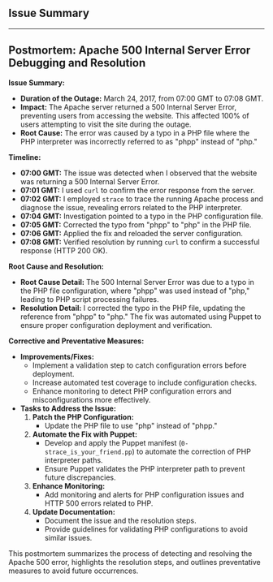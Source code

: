 ## Issue Summary

---

## Postmortem: Apache 500 Internal Server Error Debugging and Resolution

**Issue Summary:**

- **Duration of the Outage:** March 24, 2017, from 07:00 GMT to 07:08 GMT.
- **Impact:** The Apache server returned a 500 Internal Server Error, preventing users from accessing the website. This affected 100% of users attempting to visit the site during the outage.
- **Root Cause:** The error was caused by a typo in a PHP file where the PHP interpreter was incorrectly referred to as "phpp" instead of "php."

**Timeline:**

- **07:00 GMT:** The issue was detected when I observed that the website was returning a 500 Internal Server Error.
- **07:01 GMT:** I used `curl` to confirm the error response from the server.
- **07:02 GMT:** I employed `strace` to trace the running Apache process and diagnose the issue, revealing errors related to the PHP interpreter.
- **07:04 GMT:** Investigation pointed to a typo in the PHP configuration file.
- **07:05 GMT:** Corrected the typo from "phpp" to "php" in the PHP file.
- **07:06 GMT:** Applied the fix and reloaded the server configuration.
- **07:08 GMT:** Verified resolution by running `curl` to confirm a successful response (HTTP 200 OK).

**Root Cause and Resolution:**

- **Root Cause Detail:** The 500 Internal Server Error was due to a typo in the PHP file configuration, where "phpp" was used instead of "php," leading to PHP script processing failures.
- **Resolution Detail:** I corrected the typo in the PHP file, updating the reference from "phpp" to "php." The fix was automated using Puppet to ensure proper configuration deployment and verification.

**Corrective and Preventative Measures:**

- **Improvements/Fixes:**
  - Implement a validation step to catch configuration errors before deployment.
  - Increase automated test coverage to include configuration checks.
  - Enhance monitoring to detect PHP configuration errors and misconfigurations more effectively.
- **Tasks to Address the Issue:**
  1. **Patch the PHP Configuration:**
     - Update the PHP file to use "php" instead of "phpp."
  2. **Automate the Fix with Puppet:**
     - Develop and apply the Puppet manifest (`0-strace_is_your_friend.pp`) to automate the correction of PHP interpreter paths.
     - Ensure Puppet validates the PHP interpreter path to prevent future discrepancies.
  3. **Enhance Monitoring:**
     - Add monitoring and alerts for PHP configuration issues and HTTP 500 errors related to PHP.
  4. **Update Documentation:**
     - Document the issue and the resolution steps.
     - Provide guidelines for validating PHP configurations to avoid similar issues.

This postmortem summarizes the process of detecting and resolving the Apache 500 error, highlights the resolution steps, and outlines preventative measures to avoid future occurrences.
